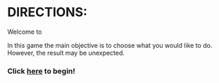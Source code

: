 # DIRECTIONS:
Welcome to 

In this game the main objective is to choose what you would like to do. However, the result may be unexpected.
### Click [here](home.md) to begin!